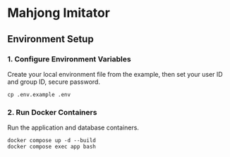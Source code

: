 # Mahjong Imitator

## Environment Setup

### 1. Configure Environment Variables
Create your local environment file from the example, then set your user ID and group ID, secure password.
```
cp .env.example .env
```

### 2. Run Docker Containers
Run the application and database containers.
```
docker compose up -d --build
docker compose exec app bash
```